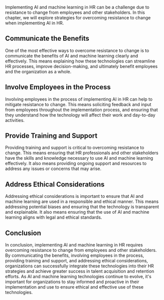 
Implementing AI and machine learning in HR can be a challenge due to resistance to change from employees and other stakeholders. In this chapter, we will explore strategies for overcoming resistance to change when implementing AI in HR.

## Communicate the Benefits

One of the most effective ways to overcome resistance to change is to communicate the benefits of AI and machine learning clearly and effectively. This means explaining how these technologies can streamline HR processes, improve decision-making, and ultimately benefit employees and the organization as a whole.

## Involve Employees in the Process

Involving employees in the process of implementing AI in HR can help to mitigate resistance to change. This means soliciting feedback and input from employees throughout the implementation process, and ensuring that they understand how the technology will affect their work and day-to-day activities.

## Provide Training and Support

Providing training and support is critical to overcoming resistance to change. This means ensuring that HR professionals and other stakeholders have the skills and knowledge necessary to use AI and machine learning effectively. It also means providing ongoing support and resources to address any issues or concerns that may arise.

## Address Ethical Considerations

Addressing ethical considerations is important to ensure that AI and machine learning are used in a responsible and ethical manner. This means addressing potential biases and ensuring that the technology is transparent and explainable. It also means ensuring that the use of AI and machine learning aligns with legal and ethical standards.

Conclusion
----------

In conclusion, implementing AI and machine learning in HR requires overcoming resistance to change from employees and other stakeholders. By communicating the benefits, involving employees in the process, providing training and support, and addressing ethical considerations, organizations can successfully integrate these technologies into their HR strategies and achieve greater success in talent acquisition and retention efforts. As AI and machine learning technologies continue to evolve, it's important for organizations to stay informed and proactive in their implementation and use to ensure ethical and effective use of these technologies.
